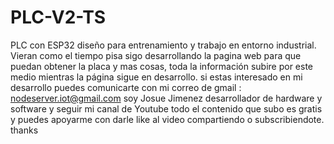 # PLC-V2-TS
PLC con ESP32 diseño para entrenamiento y trabajo en entorno industrial.
Vieran como el tiempo pisa sigo desarrollando la pagina web para que puedan obtener la placa y mas cosas, toda la información subire por este medio mientras la página sigue en desarrollo. si estas interesado en mi desarrollo puedes comunicarte con mi correo de gmail : nodeserver.iot@gmail.com soy Josue Jimenez desarrollador de hardware y software y seguir mi canal de Youtube todo el contenido que subo es gratis y puedes apoyarme con darle like al video compartiendo o subscribiendote. thanks
